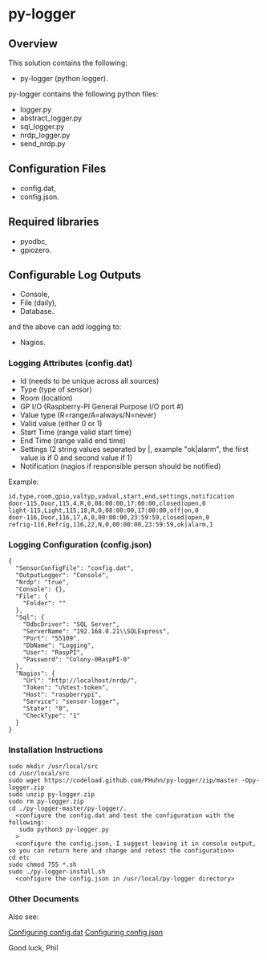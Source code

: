 # py-logger

## Overview

This solution contains the following:
- py-logger (python logger).

py-logger contains the following python files:
- logger.py
- abstract_logger.py
- sql_logger.py
- nrdp_logger.py
- send_nrdp.py

## Configuration Files

- config.dat,
- config.json.

## Required libraries

- pyodbc,
- gpiozero.

## Configurable Log Outputs

- Console,
- File (daily),
- Database.

and the above can add logging to:

- Nagios.

### Logging Attributes (config.dat)

- Id (needs to be unique across all sources)
- Type (type of sensor)
- Room (location)
- GP I/O (Raspberry-PI General Purpose I/O port #)
- Value type (R=range/A=always/N=never)
- Valid value (either 0 or 1)
- Start Time (range valid start time)
- End Time (range valid end time)
- Settings (2 string values seperated by |, example "ok|alarm", the first value is if 0 and second value if 1)
- Notification (nagios if responsible person should be notified)

Example:
```
id,type,room,gpio,valtyp,vadval,start,end,settings,notification
door-115,Door,115,4,R,0,08:00:00,17:00:00,closed|open,0
light-115,Light,115,18,R,0,08:00:00,17:00:00,off|on,0
door-116,Door,116,17,A,0,00:00:00,23:59:59,closed|open,0
refrig-116,Refrig,116,22,N,0,00:00:00,23:59:59,ok|alarm,1
```

### Logging Configuration (config.json)

```
{
  "SensorConfigFile": "config.dat",
  "OutputLogger": "Console",
  "Nrdp": "true",
  "Console": {},
  "File": {
    "Folder": ""
  },
  "Sql": {
    "OdbcDriver": "SQL Server",
    "ServerName": "192.168.0.21\\SQLExpress",
    "Port": "55109",
    "DbName": "Logging",
    "User": "RaspPI",
    "Password": "Colony-0RaspPI-0"
  },
  "Nagios": {
    "Url": "http://localhost/nrdp/",
    "Token": "u%test-token",
    "Host": "raspberrypi",
    "Service": "sensor-logger",
    "State": "0",
    "CheckType": "1"
  }
}
```

### Installation Instructions ##

```
sudo mkdir /usr/local/src
cd /usr/local/src
sudo wget https://codeload.github.com/PHuhn/py-logger/zip/master -Opy-logger.zip
sudo unzip py-logger.zip
sudo rm py-logger.zip
cd ./py-logger-master/py-logger/.
  <configure the config.dat and test the configuration with the following:
   sudo python3 py-logger.py
  >
  <configure the config.json, I suggest leaving it in console output, so you can return here and change and retest the configuration>
cd etc
sudo chmod 755 *.sh
sudo ./py-logger-install.sh
  <configure the config.json in /usr/local/py-logger directory>
```

### Other Documents ##

Also see:

[Configuring config.dat](https://github.com/PHuhn/py-logger/wiki/Configuring-config.dat) 
[Configuring config.json](https://github.com/PHuhn/py-logger/wiki/Configuring-config.json)

Good luck, Phil
